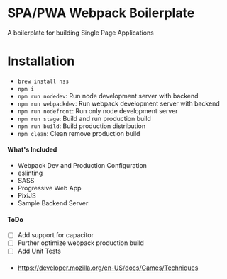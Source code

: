 # SPA/PWA Webpack Boilerplate

A boilerplate for building Single Page Applications

# Installation
- `brew install nss`
- `npm i`
- `npm run nodedev`: Run node development server with backend
- `npm run webpackdev`: Run webpack development server with backend
- `npm run nodefront`: Run only node development server
- `npm run stage`: Build and run production build
- `npm run build`: Build production distribution
- `npm clean`: Clean remove production build

#### What's Included
- Webpack Dev and Production Configuration
- eslinting
- SASS
- Progressive Web App
- PixiJS
- Sample Backend Server

#### ToDo
- [ ] Add support for capacitor
- [ ] Further optimize webpack production build
- [ ] Add Unit Tests

####
- https://developer.mozilla.org/en-US/docs/Games/Techniques